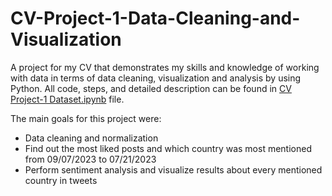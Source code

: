 # CV-Project-1-Data-Cleaning-and-Visualization
A project for my CV that demonstrates my skills and knowledge of working with data in terms of data cleaning, visualization and analysis by using Python. All code, steps, and detailed description can be found in [CV Project-1 Dataset.ipynb](https://github.com/Faleb/CV-Project-1---Data-Cleaning-and-Visualization/blob/main/CV%20Project-1%20Dataset.ipynb) file.

The main goals for this project were:

* Data cleaning and normalization
* Find out the most liked posts and which country was most mentioned from 09/07/2023 to 07/21/2023
* Perform sentiment analysis and visualize results about every mentioned country in tweets
